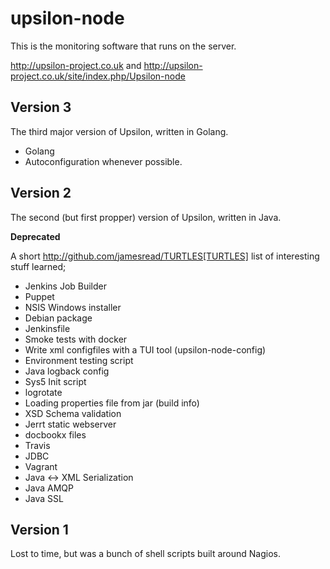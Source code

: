 # upsilon-node

This is the monitoring software that runs on the server.

http://upsilon-project.co.uk and http://upsilon-project.co.uk/site/index.php/Upsilon-node

## Version 3

The third major version of Upsilon, written in Golang.

* Golang
* Autoconfiguration whenever possible.

## Version 2

The second (but first propper) version of Upsilon, written in Java.

**Deprecated**

A short http://github.com/jamesread/TURTLES[TURTLES] list of interesting stuff learned;

* Jenkins Job Builder
* Puppet
* NSIS Windows installer
* Debian package
* Jenkinsfile
* Smoke tests with docker 
* Write xml configfiles with a TUI tool (upsilon-node-config)
* Environment testing script
* Java logback config
* Sys5 Init script
* logrotate
* Loading properties file from jar (build info)
* XSD Schema validation 
* Jerrt static webserver
* docbookx files
* Travis
* JDBC
* Vagrant
* Java <-> XML Serialization
* Java AMQP
* Java SSL

## Version 1

Lost to time, but was a bunch of shell scripts built around Nagios. 
